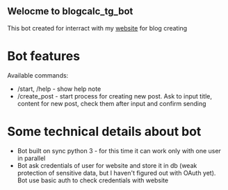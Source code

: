 ## Welocme to blogcalc_tg_bot
This bot created for interract with my [website](https://github.com/Tren-123/blogcalc) for blog creating
# Bot features
Available commands:
- /start, /help - show help note
- /create_post - start process for creating new post. Ask to input title, content for new post, check them after input and confirm sending
# Some technical details about bot 
- Bot built on sync python 3 - for this time it can work only with one user in parallel
- Bot ask credentials of user for website and store it in db (weak protection of sensitive data, but I haven't figured out with OAuth yet). Bot use basic auth to check credentials with website 
